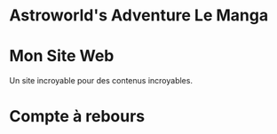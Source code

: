 # Astroworld's Adventure Le Manga
<!DOCTYPE html>
<html lang="fr">
<head>
  <meta charset="UTF-8">
  <title>Compte à rebours</title>
  <link rel="stylesheet" href="styles.css">
</head>
  <div class="banner">
  <h1>Mon Site Web</h1>
  <p>Un site incroyable pour des contenus incroyables.</p>
</div>
<body>

<div class="countdown">
  <h1>Compte à rebours</h1>
  <div id="timer">
    <span id="days"></span>
    <span id="hours"></span>
    <span id="minutes"></span>
    <span id="seconds"></span>
  </div>
</div>

<script src="script.js"></script>
</body>
</html>


